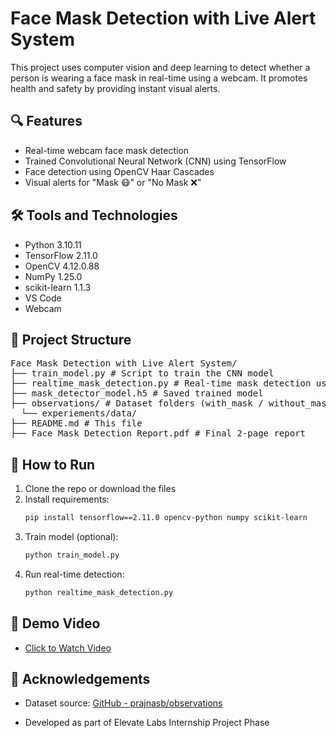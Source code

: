 # Face Mask Detection with Live Alert System

This project uses computer vision and deep learning to detect whether a person is wearing a face mask in real-time using a webcam. It promotes health and safety by providing instant visual alerts.

## 🔍 Features

- Real-time webcam face mask detection
- Trained Convolutional Neural Network (CNN) using TensorFlow
- Face detection using OpenCV Haar Cascades
- Visual alerts for "Mask 😷" or "No Mask ❌"

## 🛠️ Tools and Technologies

- Python 3.10.11
- TensorFlow 2.11.0
- OpenCV 4.12.0.88
- NumPy 1.25.0
- scikit-learn 1.1.3
- VS Code
- Webcam

## 📂 Project Structure
<pre>
Face Mask Detection with Live Alert System/
├── train_model.py # Script to train the CNN model
├── realtime_mask_detection.py # Real-time mask detection using webcam
├── mask_detector_model.h5 # Saved trained model
├── observations/ # Dataset folders (with_mask / without_mask)
  └── experiements/data/
├── README.md # This file
├── Face_Mask_Detection_Report.pdf # Final 2-page report
</pre>  



## 🚀 How to Run

1. Clone the repo or download the files
2. Install requirements:
   ```bash
   pip install tensorflow==2.11.0 opencv-python numpy scikit-learn
3. Train model (optional):
   ```bash
   python train_model.py
4. Run real-time detection:
   ```bash
   python realtime_mask_detection.py

## 🎥 Demo Video

*  [Click to Watch Video](https://github.com/NARUP0/Internship/blob/main/Elevate-labs/Projects/Face%20Mask%20Detection%20with%20Live%20Alert%20System/mask_detection_demo.mp4)


## 🙏 Acknowledgements
* Dataset source: [GitHub - prajnasb/observations](https://github.com/prajnasb/observations)

* Developed as part of Elevate Labs Internship Project Phase
